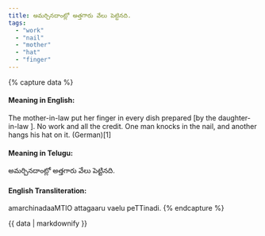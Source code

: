 ```yaml
---
title: అమర్చినదాంట్లో అత్తగారు వేలు పెట్టినది.
tags:
  - "work"
  - "nail"
  - "mother"
  - "hat"
  - "finger"
---
```


{% capture data %}
#### Meaning in English:
The mother-in-law put her finger in every dish prepared [by the daughter-in-law ].
No work and all the credit.
One man knocks in the nail, and another hangs his hat on it. (German)[1]

#### Meaning in Telugu:
అమర్చినదాంట్లో అత్తగారు వేలు పెట్టినది.

#### English Transliteration:
amarchinadaaMTlO attagaaru vaelu peTTinadi.
{% endcapture %}

{{ data | markdownify }}

